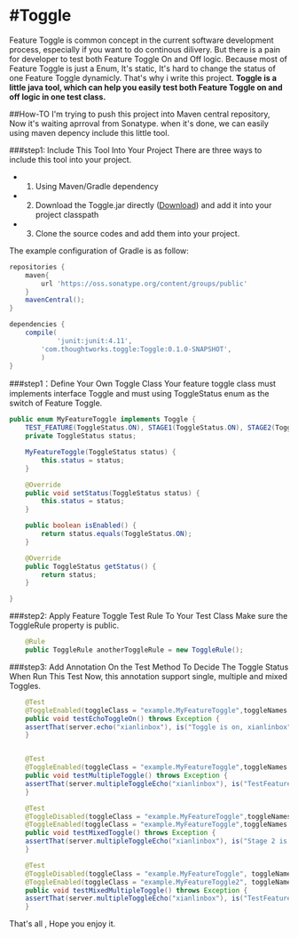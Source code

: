 #Toggle
======
Feature Toggle is common concept in the current software development process, especially if you want to do continous dilivery. But there is a pain for developer to test both Feature Toggle On and Off logic. Because most of Feature Toggle is just a Enum, It's static, It's hard to change the status of one Feature Toggle dynamicly. That's why i write this project.
**Toggle is a little java tool, which can help you easily test both  Feature Toggle on and off logic in one test class.** 

##How-TO
I'm trying to push this project into Maven central repository, Now it's waiting aprroval from Sonatype. when it's done, we can easily using maven depency include this little tool.

###step1: Include This Tool Into Your Project
There are three ways to include this tool into your project.
* 1. Using Maven/Gradle dependency
* 2. Download the Toggle.jar directly ([Download](https://oss.sonatype.org/content/repositories/snapshots/com/thoughtworks/toggle/Toggle/0.1.0-SNAPSHOT/Toggle-0.1.0-20130411.100215-1.jar)) and add it into your project classpath
* 3. Clone the source codes and add them into your project.

The example configuration of Gradle is as follow:
```groovy
repositories {
	maven{
		url 'https://oss.sonatype.org/content/groups/public'
	}
	mavenCentral();
}

dependencies {
	compile(
	        'junit:junit:4.11',
		'com.thoughtworks.toggle:Toggle:0.1.0-SNAPSHOT',
		)
}
```

###step1：Define Your Own Toggle Class
Your feature toggle class must implements interface Toggle and must using ToggleStatus enum as the switch of Feature Toggle.
```java
public enum MyFeatureToggle implements Toggle {
	TEST_FEATURE(ToggleStatus.ON), STAGE1(ToggleStatus.ON), STAGE2(ToggleStatus.OFF);
	private ToggleStatus status;

	MyFeatureToggle(ToggleStatus status) {
		this.status = status;
	}

	@Override
	public void setStatus(ToggleStatus status) {
		this.status = status;
	}

	public boolean isEnabled() {
		return status.equals(ToggleStatus.ON);
	}

	@Override
	public ToggleStatus getStatus() {
		return status;
	}

}
```

###step2: Apply Feature Toggle Test Rule To Your Test Class
Make sure the ToggleRule property is public.
```java
    @Rule
    public ToggleRule anotherToggleRule = new ToggleRule();
```

###step3: Add Annotation On the Test Method To Decide The Toggle Status When Run This Test
Now, this annotation support single, multiple and mixed Toggles.
```java
    @Test
    @ToggleEnabled(toggleClass = "example.MyFeatureToggle",toggleNames = "TEST_FEATURE")
    public void testEchoToggleOn() throws Exception {
	assertThat(server.echo("xianlinbox"), is("Toggle is on, xianlinbox"));
	}


    @Test	
    @ToggleEnabled(toggleClass = "example.MyFeatureToggle",toggleNames = {"STAGE1","STAGE2"})
    public void testMultipleToggle() throws Exception {
	assertThat(server.multipleToggleEcho("xianlinbox"), is("TestFeature is on, Stage 1 is on, Stage 2 is on, xianlinbox"));
	}

    @Test
    @ToggleDisabled(toggleClass = "example.MyFeatureToggle",toggleNames = {"STAGE1","TEST_FEATURE"})
    @ToggleEnabled(toggleClass = "example.MyFeatureToggle",toggleNames = "STAGE2")
    public void testMixedToggle() throws Exception {
	assertThat(server.multipleToggleEcho("xianlinbox"), is("Stage 2 is on, xianlinbox"));
	}

    @Test
    @ToggleDisabled(toggleClass = "example.MyFeatureToggle", toggleNames = {"STAGE1", "TEST_FEATURE"})
    @ToggleEnabled(toggleClass = "example.MyFeatureToggle2", toggleNames = "TEST_FEATURE_2")
    public void testMixedMultipleToggle() throws Exception {
	assertThat(server.multipleToggleEcho("xianlinbox"), is("TestFeature 2 is on, xianlinbox"));
	}
```

That's all , Hope you enjoy it.
